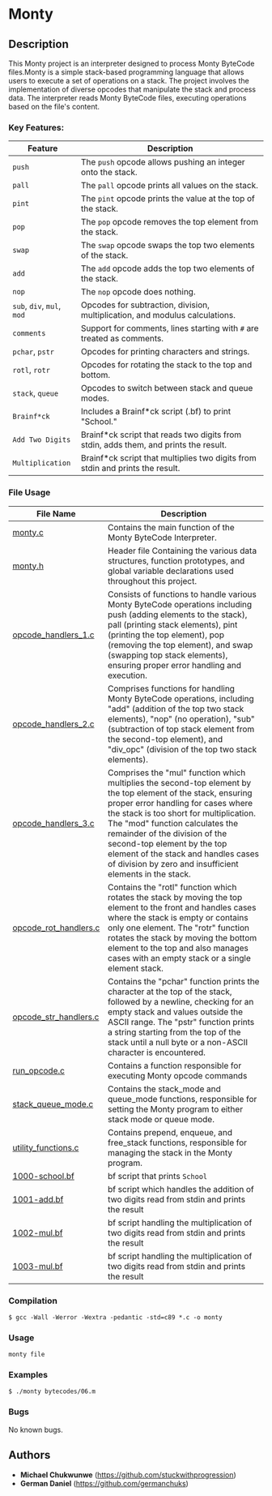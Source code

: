 # Monty

## Description
This Monty project is an interpreter designed to process Monty ByteCode files.Monty is a simple stack-based programming language that allows users to execute a set of operations on a stack. The project involves the implementation of diverse opcodes that manipulate the stack and process data. The interpreter reads Monty ByteCode files, executing operations based on the file's content.

### Key Features:

Feature | Description
--- | ---
`push` | The `push` opcode allows pushing an integer onto the stack.
`pall` | The `pall` opcode prints all values on the stack.
`pint` | The `pint` opcode prints the value at the top of the stack.
`pop` | The `pop` opcode removes the top element from the stack.
`swap` | The `swap` opcode swaps the top two elements of the stack.
`add` | The `add` opcode adds the top two elements of the stack.
`nop` | The `nop` opcode does nothing.
`sub`, `div`, `mul`, `mod` | Opcodes for subtraction, division, multiplication, and modulus calculations.
`comments` | Support for comments, lines starting with `#` are treated as comments.
`pchar`, `pstr` | Opcodes for printing characters and strings.
`rotl`, `rotr` | Opcodes for rotating the stack to the top and bottom.
`stack`, `queue` | Opcodes to switch between stack and queue modes.
`Brainf*ck` | Includes a Brainf*ck script (.bf) to print "School."
`Add Two Digits` | Brainf*ck script that reads two digits from stdin, adds them, and prints the result.
`Multiplication` | Brainf*ck script that multiplies two digits from stdin and prints the result.

### File Usage
File Name | Description
--- | ---
[monty.c](https://github.com/germanchuks/monty/blob/master/alias_manager.c) | Contains the main function of the Monty ByteCode Interpreter.
[monty.h](https://github.com/germanchuks/monty/blob/master/cmd_util.c) | Header file Containing the various data structures, function prototypes, and global variable declarations used throughout this project.
[opcode_handlers_1.c](https://github.com/germanchuks/monty/blob/master/opcode_handlers_1.c) | Consists of functions to handle various Monty ByteCode operations including push (adding elements to the stack), pall (printing stack elements), pint (printing the top element), pop (removing the top element), and swap (swapping top stack elements), ensuring proper error handling and execution.
[opcode_handlers_2.c](https://github.com/germanchuks/monty/blob/master/opcode_handlers_2.c) | Comprises functions for handling Monty ByteCode operations, including "add" (addition of the top two stack elements), "nop" (no operation), "sub" (subtraction of top stack element from the second-top element), and "div_opc" (division of the top two stack elements).
[opcode_handlers_3.c](https://github.com/germanchuks/monty/blob/master/opcode_handlers_3.c) | Comprises the "mul" function which multiplies the second-top element by the top element of the stack, ensuring proper error handling for cases where the stack is too short for multiplication. The "mod" function calculates the remainder of the division of the second-top element by the top element of the stack and handles cases of division by zero and insufficient elements in the stack.
[opcode_rot_handlers.c](https://github.com/germanchuks/monty/blob/master/opcode_rot_handlers.c) | Contains the "rotl" function which rotates the stack by moving the top element to the front and handles cases where the stack is empty or contains only one element. The "rotr" function rotates the stack by moving the bottom element to the top and also manages cases with an empty stack or a single element stack.
[opcode_str_handlers.c](https://github.com/germanchuks/monty/blob/master/opcode_str_handlers.c) | Contains the "pchar" function prints the character at the top of the stack, followed by a newline, checking for an empty stack and values outside the ASCII range. The "pstr" function prints a string starting from the top of the stack until a null byte or a non-ASCII character is encountered.
[run_opcode.c](https://github.com/germanchuks/monty/blob/master/run_opcode.c) | Contains a function responsible for executing Monty opcode commands
[stack_queue_mode.c](https://github.com/germanchuks/monty/blob/master/stack_queue_mode.c) | Contains the stack_mode and queue_mode functions, responsible for setting the Monty program to either stack mode or queue mode.
[utility_functions.c](https://github.com/germanchuks/monty/blob/master/utility_functions.c) | Contains prepend, enqueue, and free_stack functions, responsible for managing the stack in the Monty program.
[1000-school.bf](https://github.com/germanchuks/monty/blob/master/bf/1000-school.bf) | bf script that prints `School`
[1001-add.bf](https://github.com/germanchuks/monty/blob/master/bf/1001-add.bf) | bf script which handles the addition of two digits read from stdin and prints the result
[1002-mul.bf](https://github.com/germanchuks/monty/blob/master/bf/1002-mul.bf) | bf script handling the multiplication of two digits read from stdin and prints the result
[1003-mul.bf](https://github.com/germanchuks/monty/blob/master/bf/1003-mul.bf) | bf script handling the multiplication of two digits read from stdin and prints the result

### Compilation
```
$ gcc -Wall -Werror -Wextra -pedantic -std=c89 *.c -o monty
```

### Usage
```
monty file
```

### Examples
```
$ ./monty bytecodes/06.m 
```

### Bugs
No known bugs.

## Authors
* **Michael Chukwunwe** (https://github.com/stuckwithprogression)
* **German Daniel** (https://github.com/germanchuks)
